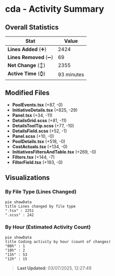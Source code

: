 # cda - Activity Summary 

## Overall Statistics

| Stat                   | Value                                                             |
| ---------------------- | ----------------------------------------------------------------- |
| **Lines Added** (➕)   | 2424                                          |
| **Lines Removed** (➖) | 69                                        |
| **Net Change** (↕)    | 2355                |
| **Active Time** (⌚)   | 93 minutes |


## Modified Files
- **PoolEvents.tsx** (+87, -0)
- **InitiativeDetails.tsx** (+825, -29)
- **Panel.tsx** (+34, -11)
- **DetailsGrid.scss** (+81, -11)
- **DetailsToolTip.scss** (+77, -10)
- **DetailsField.scss** (+52, -1)
- **Panel.scss** (+10, -0)
- **PoolDetails.tsx** (+518, -0)
- **CostActuals.tsx** (+134, -0)
- **InitiativesFiltersAndTable.tsx** (+269, -0)
- **Filters.tsx** (+144, -7)
- **FilterField.tsx** (+193, -0)

## Visualizations

### By File Type (Lines Changed)

```mermaid
pie showData
title Lines changed by file type
".tsx" : 2251
".scss" : 242
```

### By Hour (Estimated Activity Count)

```mermaid
pie showData
title Coding activity by hour (count of changes)
"08h" : 1
"10h" : 2
"11h" : 53
"12h" : 15
```


> **Last Updated:** 03/07/2025, 12:27:49